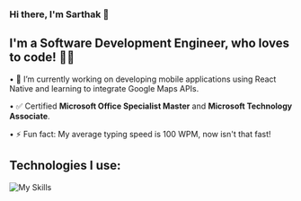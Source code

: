 ### Hi there, I'm Sarthak :wave:

## I'm a Software Development Engineer, who loves to code! 👨‍💻

• 🔭 I’m currently working on developing mobile applications using React Native and learning to integrate Google Maps APIs.

• :white_check_mark: Certified **Microsoft Office Specialist Master** and **Microsoft Technology Associate**.

• ⚡ Fun fact: My average typing speed is 100 WPM, now isn't that fast!

## Technologies I use:
![My Skills](https://skillicons.dev/icons?i=js,react,gcp,firebase,vscode,py,redux,idea,java,linux,ts,github&perline=6)



<!--
**gsarthakdev/gsarthakdev** is a ✨ _special_ ✨ repository because its `README.md` (this file) appears on your GitHub profile.

Here are some ideas to get you started:

- 🔭 I’m currently working on ...
- 🌱 I’m currently learning ...
- 👯 I’m looking to collaborate on ...
- 🤔 I’m looking for help with ...
- 💬 Ask me about ...
- 📫 How to reach me: ...
- 😄 Pronouns: ...
- ⚡ Fun fact: ...
🌱 I’m currently learning React Native, Google Firebase, JavaScript
-->
